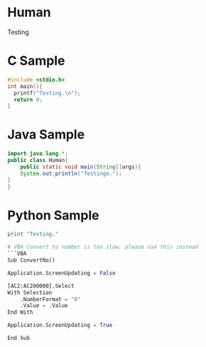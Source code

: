 # Human
Testing


# C Sample

```c
#include <stdio.h>
int main(){
  printf("Testing.\n");
  return 0;
}
```

# Java Sample

```java
import java.lang.*;
public class Human{
	public static void main(String[]args){
  	System.out.println("Testinge.");
}
}
```

# Python Sample
```python
print "Testing."

# VBA Convert to number is too slow, please use this instead
```VBA
Sub ConvertNo()

Application.ScreenUpdating = False

[AC2:AC200000].Select
With Selection
    .NumberFormat = "0"
    .Value = .Value
End With

Application.ScreenUpdating = True

End Sub
